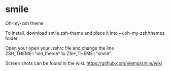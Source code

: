 # smile
Oh-my-zsh theme


To install, download smile.zsh-theme and place it into ~/.oh-my-zsh/themes folder.

Open your open your .zshrc file and change the line ZSH_THEME="old_theme" to ZSH_THEME="smile".


Screen shots can be found in the wiki.
https://github.com/ylemp/smile/wiki
